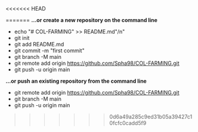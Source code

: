<<<<<<< HEAD

=======
**…or create a new repository on the command line**
- echo "# COL-FARMING" >> README.md"/n"
- git init
- git add README.md
- git commit -m "first commit"
- git branch -M main
- git remote add origin https://github.com/Spha98/COL-FARMING.git
- git push -u origin main

**…or push an existing repository from the command line**
- git remote add origin https://github.com/Spha98/COL-FARMING.git
- git branch -M main
- git push -u origin main
>>>>>>> 0d6a49a285c9ed31b05a39427c10fcfc0cadd5f9
